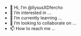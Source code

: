 - 👋 Hi, I’m @llysusXDfercho
- 👀 I’m interested in ...
- 🌱 I’m currently learning ...
- 💞️ I’m looking to collaborate on ...
- 📫 How to reach me ...

<!---
llysusXDfercho/llysusXDfercho is a ✨ special ✨ repository because its `README.md` (this file) appears on your GitHub profile.
You can click the Preview link to take a look at your changes.
--->
